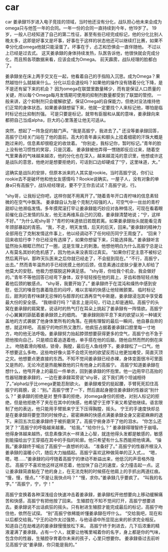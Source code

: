 # car
car
姜承録15岁进入电子竞技的领域，当时他还没有分化，战队担心他未来会成为omega只与他签一年的合同。一年一份的合同一直持续到今年，他19岁了。
19岁，一般人已经知道了自己的第二性征，甚至有些已经完成标记，他的分化比别人晚太多，这即是好事又是坏事，好事在于这样的状态他还可以继续打比赛，如果不幸分化成omega他就只能滚蛋了。坏事在于，忐忑和恐惧会一直伴随他。
不过以上已经是过去式。
这天姜承録的身体持续发热，队医告诉他，他很快就会完成分化，而且照各项数据来看，应该会成为Omega。
前天霹雳，战队经理的脸都白了。

姜承録坐在床上两手交叉在一起，他看着自己的手指陷入沉思。成为Omega？果然越怕什么就越来什么。分化以后会退役吗？如果他的操作没有随着分化下降，是不是还有留下来的机会？
因为omega在联盟里数量稀少，而有是保证人口质量的关键，所以每个Omega每月发情期可使用的抑制剂数量都受到了联盟的管控。
一般来讲，这个抑制剂只会缓解欲望，保证Omega的自保能力，但绝对没法维持他们正常的身体状态。如果姜承録想留下来，他就一定要找个人来标记他，哪怕是临时标记也比抑制剂强。
可是只要是标记，就带有臣服和从属的意味，姜承録向来都把自己当成alpha，巨大的心里落差让他无可适从。
 
 突然，想起了一阵急促的敲门声。“我是高振宁，我进去了。”
  还没等姜承録回答，高振宁已经关门站在了他的面前。高大的青年鼻尖和额头上挂着细密的汗珠大概是跑过来的，信息素却很稳定的收敛着。
  “你别走，我标记你，暂时标记。”青年的脸上没有他习惯性的笑容，只是沉着。
  姜承録被他弄得一愣随即反应过来，随着空气里果香的气味越来越浓，他的分化也在深入，越来越混沌的意识里，他想或许这是战队的意思，他绝对是想要拒绝的，可话到口边却硬成了“宁，这里味道，大。”
  
 这确实是战队的安排，但原本派来的人其实是rookie。当时高振宁说，你们让rookie去不是破坏他和他女友感情吗？Rookie说确实。一屋子人，没有对象的单身a只有高振宁，战队经经理说，要不宁王你去试试？高振宁说，行。

“shy哥，让我标记你吧，这样你就不用离开了。”随着青年开口青柠味的信息素轻微的在空气中飘荡。
  姜承録自认为是个克制力较强的人，可空气中一丝丝的青柠甜却让他濒临发情。多年摸爬滚打早让姜承録能巧妙应对各种情况，可现在看着眼前催化自己发情的队友，他无法再维系自己的沉稳，姜承録清楚地说；“宁，这样不好。”
  “为什么呢shy哥？”青柠的味道依旧若既若离。如果姜承録抬头就能看见青年颈部暴起的青筋。
  “我，不走，明天发情，后天的后天，回来。”姜承録的精神力全部用在了克制发情这件事上，他以经调动不了任何经历同宁王周旋了。
  “回来？回来收拾行李？你已经没有选择了，如果你想留下来，只能选择我。”
  姜承録听言猛然抬头眼眶已然红了一圈，这是生理上的刺激。他想他明白为什么高振宁总是让人有莫名其妙的危机感了，因为他从来没表现过真实。
  “如果你打定主意不被标记然后离开lpl，那昨天队医来之后你就已经走了，不会挺到现在。”
 “不行，高振宁，出去。”
   然而青年温热的手已经抚摸上他的后颈，信息素通过皮肤少量渗入却给了他莫大的安慰。他极力想摆脱这种满足感。
  “shy哥，你给我个机会，我会做好的。’‘青年不等他回答已经弯下身体，双手轻轻按在他的肩上，牙齿和唇轻轻点触着他后颈的敏感点。
“shy哥，我要开始了。”
  姜承録终于在混沌和燥热中感到安慰，低沉的嗓音包裹着隐忍的闷哼，难以言喻的快感让他轻微颤栗。
  临时标记后，甜洌的青柠味肆无忌惮的与醇厚的红酒再空气中斯磨，姜承録浸泡其中享受着最大份的安全感。
  “我继续行吗？”语言上是问句，行动上却是通知。高振宁的头窝在姜承録的肩窝里，说话时的热气打在耳朵上挑起了姜承録有一阵情欲。高振宁小心翼翼的舔舐着姜承録颈上的细肉。
  “姜承録刚刚平息下来的欲望以另一种铺天盖地的方式袭据了他身体里所有的角落。在拥有理智的最后一瞬间，他自暴自弃的想，就这样吧。
   高振宁的吻炽热又激烈，他疯狂占据着姜承録口腔里每一寸地方，吻的他无法呼吸。姜承録努力抬起脖颈想要获得更多的空气，高振宁也不急于把他按向自己，只是顺应着追逐着他，单手搭在他的后脑，随他自然而然的倒在床上。
  吻随着滑向喉结，锁骨，胸膛，最后在人鱼线停下。姜承録松了一口气，他不想要这么多吻，这些吻好像火苗不会熄灭他的欲望反而让他更加难受，简直灭顶之灾。他想要点更直接的东西。不知不觉间姜承録已经赤裸，身体变面很冷可里面又是热的，无论冷还是热能解救他的只有他身上的高振宁。
  高振宁知道姜承録在想什么，他甩开身上的最后一件单衣，回到姜承録的怀抱里。他一边用早已高抬的性器轻蹭姜承録的，一边在姜承録耳旁说“shy哥，这下我们两个坦诚相待了。”alpha似乎比omega更能忍耐欲火。
  姜承録难受的挺起腰，手臂死死扣住高振宁的肩膀，说：“别。”
  高振宁愣了一下，然后直起身握住姜承録的性器说“别什么？”
  姜承録的拒绝是对 整件事的拒绝，对omega身份的拒绝，对别人标记的拒绝，但是他拒绝不了夹在在其中的快感，他希望宁王停下来又希望他继续。语言限制了他的表达，他只能用手臂抵来宁王下压得胸膛，摇头。
  宁王的手速度快却总是在姜承録将要登顶的时候停止，密密麻麻的快感点满姜承録全身又密密麻麻的退下。来回五次后姜承録终于被折磨哭了。高振宁俯身添干了他的泪水。
  “你怎么还哭了？”高振宁的呼吸越来越重。
  “给我。”
  “给你什么？”
姜承録得理智终于崩塌，他得身体越来越热，信息素像洪水一样涌上心智，就连他得头发都是敏感的，敏感到能描绘出宁王穿插在其中的手指的轮廓。他只希望有什么东西能把他填满。
  “操我。”姜承録终于喊出了高振宁一直想听的话。
  “准备好了。”
  高振宁的性器齐根没入姜承録的温暖小穴，随后大力抽插起。高振宁喜欢这种做简单的正入式，。
  “嗯，嗯，嗯……”姜承録的闷哼随着高振宁的律动不断益出来，他低沉的声音格外隐忍。
  高振宁不喜欢他这样这样忍着，他加快了自己的速度，全力撞击起一点。这让姜承録简直黏在了他的身上，在无法克制的时候搭在他肩上的手抓出两道红痕。
  “慢，慢，慢点。”
  “不是让我快点吗？”
 “慢，求你。”姜承録几乎要疯了。
  “叫我的名字。”
  “高振宁，宁，宁！”
 
  高振宁变换着各种深浅组合快速冲击着姜承録，姜承録松开他想要向上移动缓解痛苦和快感，高振宁有把他按了回来。
   生殖腔在不知不觉间打开，高振宁想要进去。姜承録说不出话疯狂的摇头。只有射进生殖腔才能完成最后的标记，高振宁吻住他，依然在试探。
  “别”高振宁依稀能听懂姜承録在哼什么。
  “交给我吧，现在和以后都交给我。”宁王的动作太过强势，与他话语中所显现出来的祈求完全相反。
知道自己在劫难逃的姜承録慢慢放松下来。
  高振宁终于刺进去，几下后浓重的精液灌满了姜承録。占有一个人，就要让他嘴里喊着你的名字，身上都是你的气味，包含你的性器，生殖腔孕育着你未来的孩子，心里只想要你。
  姜承録昏过去前听见高振宁说“姜承録，你只能是我的。”
 

